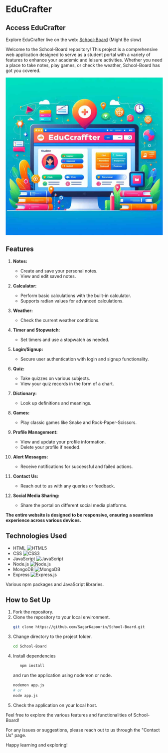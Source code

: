 # EduCrafter
## Access EduCrafter
Explore EduCrafter live on the web: [School-Board](https://school-board.onrender.com/login)  (Might Be slow)

Welcome to the School-Board repository! This project is a comprehensive web application designed to serve as a student portal with a variety of features to enhance your academic and leisure activities. Whether you need a place to take notes, play games, or check the weather, School-Board has got you covered.

<img src="Home_Icon/School-Board.jpg" alt="School-Board Image" width="700"/>

## Features

1. **Notes:**
   - Create and save your personal notes.
   - View and edit saved notes.

2. **Calculator:**
   - Perform basic calculations with the built-in calculator.
   - Supports radian values for advanced calculations.

3. **Weather:**
   - Check the current weather conditions.

4. **Timer and Stopwatch:**
   - Set timers and use a stopwatch as needed.

5. **Login/Signup:**
   - Secure user authentication with login and signup functionality.

6. **Quiz:**
   - Take quizzes on various subjects.
   - View your quiz records in the form of a chart.

7. **Dictionary:**
   - Look up definitions and meanings.

8. **Games:**
   - Play classic games like Snake and Rock-Paper-Scissors.

9. **Profile Management:**
   - View and update your profile information.
   - Delete your profile if needed.

10. **Alert Messages:**
    - Receive notifications for successful and failed actions.

11. **Contact Us:**
    - Reach out to us with any queries or feedback.

12. **Social Media Sharing:**
    - Share the portal on different social media platforms.

**The entire website is designed to be responsive, ensuring a seamless experience across various devices.**

## Technologies Used

- HTML ![HTML5](https://img.icons8.com/color/48/000000/html-5.png)
- CSS ![CSS3](https://img.icons8.com/color/48/000000/css3.png)
- JavaScript ![JavaScript](https://img.icons8.com/color/48/000000/javascript.png)
- Node.js ![Node.js](https://img.icons8.com/color/48/000000/nodejs.png)
- MongoDB ![MongoDB](https://img.icons8.com/color/48/000000/mongodb.png)
- Express ![Express.js]([https://img.icons8.com/ios-filled/50/000000/express.png](https://icons8.com/icon/kg46nzoJrmTR/express-js))

Various npm packages and JavaScript libraries.

## How to Set Up

1. Fork the repository.
2. Clone the repository to your local environment.
    ```bash
    git clone https://github.com/SagarKapoorin/School-Board.git
    ```
3. Change directory to the project folder.
    ```bash
    cd School-Board
    ```
4. Install dependencies
   ```bash
      npm install
   ```
    and run the application using nodemon or node.
    ```bash
    nodemon app.js
    # or
    node app.js
    ```
5. Check the application on your local host.

Feel free to explore the various features and functionalities of School-Board!

For any issues or suggestions, please reach out to us through the "Contact Us" page.

Happy learning and exploring!
